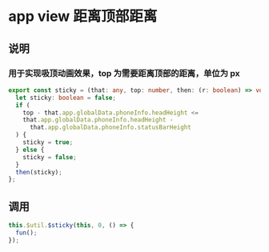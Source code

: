 # app view 距离顶部距离

## 说明

### 用于实现吸顶动画效果，top 为需要距离顶部的距离，单位为 px

```ts
export const sticky = (that: any, top: number, then: (r: boolean) => void) => {
  let sticky: boolean = false;
  if (
    top - that.app.globalData.phoneInfo.headHeight <=
    that.app.globalData.phoneInfo.headHeight -
      that.app.globalData.phoneInfo.statusBarHeight
  ) {
    sticky = true;
  } else {
    sticky = false;
  }
  then(sticky);
};
```

## 调用

```ts
this.$util.$sticky(this, 0, () => {
  fun();
});
```
